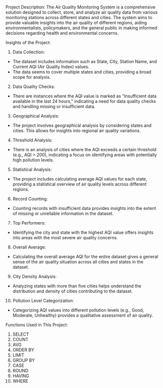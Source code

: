 Project Description:
The Air Quality Monitoring System is a comprehensive solution designed to collect, store, and analyze air quality data from various monitoring stations across different states and cities. The system aims to provide valuable insights into the air quality of different regions, aiding environmentalists, policymakers, and the general public in making informed decisions regarding health and environmental concerns.


Insights of the Project:

1. Data Collection:
 - The dataset includes information such as State, City, Station Name, and Current AQI (Air Quality Index) values.
 - The data seems to cover multiple states and cities, providing a broad scope for analysis.

2. Data Quality Checks:
 - There are instances where the AQI value is marked as "Insufficient data available in the last 24 hours," indicating a need for data quality checks and handling missing or insufficient data.

3. Geographical Analysis:
 - The project involves geographical analysis by considering states and cities. This allows for insights into regional air quality variations.

4. Threshold Analysis:
 - There is an analysis of cities where the AQI exceeds a certain threshold (e.g., AQI > 200), indicating a focus on identifying areas with potentially high pollution levels.

5. Statistical Analysis:
 - The project includes calculating average AQI values for each state, providing a statistical overview of air quality levels across different regions.

6. Record Counting:
 - Counting records with insufficient data provides insights into the extent of missing or unreliable information in the dataset.

7. Top Performers:
 - Identifying the city and state with the highest AQI value offers insights into areas with the most severe air quality concerns.

8. Overall Average:
 - Calculating the overall average AQI for the entire dataset gives a general sense of the air quality situation across all cities and states in the dataset.

9. City Density Analysis:
 - Analyzing states with more than five cities helps understand the distribution and density of cities contributing to the dataset.

10. Pollution Level Categorization:
 - Categorizing AQI values into different pollution levels (e.g., Good, Moderate, Unhealthy) provides a qualitative assessment of air quality.

Functions Used in This Project:

1. SELECT
2. COUNT
3. AVG
4. ORDER BY
5. LIMIT
6. GROUP BY
7. CASE
8. ROUND
9. HAVING
10. WHERE
